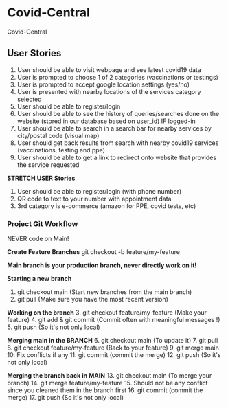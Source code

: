 # Covid-Central
Covid-Central

## User Stories
1. User should be able to visit webpage and see latest covid19 data
2. User is prompted to choose 1 of 2 categories (vaccinations or testings)
3. User is prompted to accept google location settings (yes/no) 
4. User is presented with nearby locations of the services category selected
5. User should be able to register/login
6. User should be able to see the history of queries/searches done on the website (stored in our database based on user_id) IF logged-in
7. User should be able to search in a search bar for nearby services by city/postal code (visual map)
8. User should get back results from search with nearby covid19 services (vaccinations, testing and ppe)
9. User should be able to get a link to redirect onto website that provides the service requested

**STRETCH USER Stories**
1. User should be able to register/login (with phone number)
2. QR code to text to your number with appointment data
3. 3rd category is e-commerce (amazon for PPE, covid tests, etc)

### Project Git Workflow
NEVER code on Main!

**Create Feature Branches** 
git checkout -b feature/my-feature

**Main branch is your production branch, never directly work on it!**

**Starting a new branch**
1. git checkout main (Start new branches from the main branch)
2. git pull (Make sure you have the most recent version)

**Working on the branch** 
3. git checkout feature/my-feature (Make your feature) 
4. git add & git commit (Commit often with meaningful messages !) 
5. git push (So it's not only local)

**Merging main in the BRANCH**
6. git checkout main (To update it)
7. git pull 
8. git checkout feature/my-feature (Back to your feature) 
9. git merge main 
10. Fix conflicts if any 
11. git commit (commit the merge) 
12. git push (So it's not only local)

**Merging the branch back in MAIN** 
13. git checkout main (To merge your branch) 
14. git merge feature/my-feature 
15. Should not be any conflict since you cleaned them in the branch first 
16. git commit (commit the merge) 
17. git push (So it's not only local)
